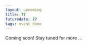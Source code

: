 ```yaml
---
layout: upcoming
title: ??
futuredate: ??
tags: event done 
---
```


Coming soon! Stay tuned for more ...
